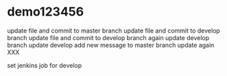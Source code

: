 # demo123456
update file and commit to master branch
update file and commit to develop branch
update file and commit to develop branch again
update develop branch
update develop
add new message to master branch
update again
XXX

set jenkins job for develop
